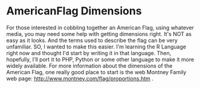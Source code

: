 # AmericanFlag Dimensions
For those interested in cobbling together an American Flag, using whatever media, you may need some help with getting dimensions right. It's NOT as easy as it looks. And the terms used to describe the flag can be very unfamiliar. SO, I wanted to make this easier. I'm learning the R Language right now and thought I'd start by writing it in that language. Then, hopefully, I'll port it to PHP, Python or some other language to make it more widely available. For more information about the dimensions of the American Flag, one really good place to start is the web Montney Family web page: http://www.montney.com/flag/proportions.htm . 
